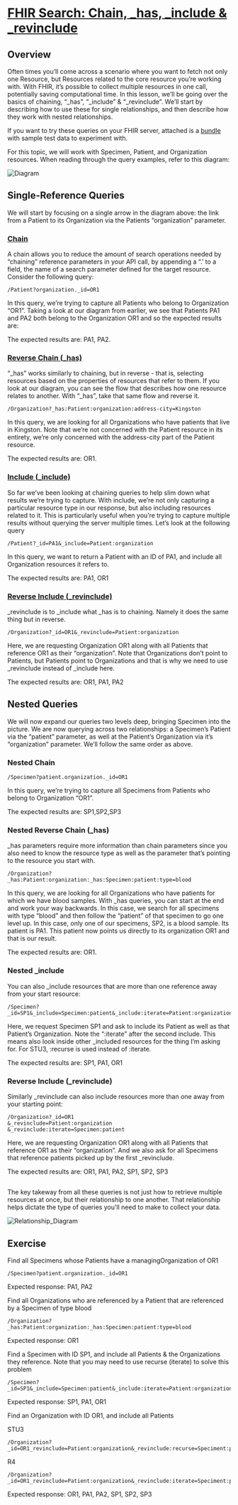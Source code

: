 # [FHIR Search: Chain, _has, _include & _revinclude](https://www.hl7.org/fhir/search.html)

## Overview

Often times you’ll come across a scenario where you want to fetch not only one Resource, but Resources related to the core resource you’re working with. With FHIR, it’s possible to collect multiple resources in one call, potentially saving computational time. In this lesson, we’ll be going over the basics of chaining, “_has”, “_include” & “_revinclude”. We’ll start by describing how to use these for single relationships, and then describe how they work with nested relationships.

If you want to try these queries on your FHIR server, attached is a [bundle](/examples/Search_References_ChainHasIncludeRevinclude/test-data-2.json) with sample test data to experiment with.

For this topic, we will work with Specimen, Patient, and Organization resources. When reading through the query examples, refer to this diagram:

![Diagram](images/graph.png)

## Single-Reference Queries

We will start by focusing on a single arrow in the diagram above: the link from a Patient to its Organization via the Patients “organization” parameter.


### [Chain](https://www.hl7.org/fhir/search.html#chaining)

A chain allows you to reduce the amount of search operations needed by “chaining” reference parameters in your API call, by appending a “.’ to a field, the name of a search parameter defined for the target resource. Consider the following query:


```url
/Patient?organization._id=OR1
```


In this query, we’re trying to capture all Patients who belong to Organization “OR1”. Taking a look at our diagram from earlier, we see that Patients PA1 and PA2 both belong to the Organization OR1 and so the expected results are:

The expected results are: PA1, PA2.


### [Reverse Chain (_has)](https://www.hl7.org/fhir/search.html#has)

“_has” works similarly to chaining, but in reverse - that is, selecting resources based on the properties of resources that refer to them. If you look at our diagram, you can see the flow that describes how one resource relates to another. With “_has”, take that same flow and reverse it. 


```url
/Organization?_has:Patient:organization:address-city=Kingston
```


In this query, we are looking for all Organizations who have patients that live in Kingston. Note that we’re not concerned with the Patient resource in its entirety, we’re only concerned with the address-city part of the Patient resource.

The expected results are: OR1.


### [Include (_include)](https://www.hl7.org/fhir/search.html#has)

So far we’ve been looking at chaining queries to help slim down what results we’re trying to capture. With include, we’re not only capturing a particular resource type in our response, but also including resources related to it. This is particularly useful when you’re trying to capture multiple results without querying the server multiple times. Let’s look at the following query


```url
/Patient?_id=PA1&_include=Patient:organization
```


In this query, we want to return a Patient with an ID of PA1, and include all Organization resources it refers to.

The expected results are: PA1, OR1


### [Reverse Include (_revinclude)](https://www.hl7.org/fhir/search.html#has)

_revinclude is to _include what _has is to chaining.  Namely it does the same thing but in reverse.


```url
/Organization?_id=OR1&_revinclude=Patient:organization
```


Here, we are requesting Organization OR1 along with all Patients that reference OR1 as their “organization”. Note that Organizations don’t point to Patients, but Patients point to Organizations and that is why we need to use _revinclude instead of _include here.

The expected results are: OR1, PA1, PA2


## Nested Queries

We will now expand our queries two levels deep, bringing Specimen into the picture.  We are now querying across two relationships: a Specimen’s Patient via the “patient” parameter, as well at the Patient’s Organization via it’s “organization” parameter.  We’ll follow the same order as above.


### Nested Chain


```url
/Specimen?patient.organization._id=OR1
```


In this query, we’re trying to capture all Specimens from Patients who belong to Organization “OR1”.

The expected results are: SP1,SP2,SP3


### Nested Reverse Chain (_has)

_has parameters require more information than chain parameters since you also need to know the resource type as well as the parameter that’s pointing to the resource you start with.


```url
/Organization?_has:Patient:organization:_has:Specimen:patient:type=blood
```


In this query, we are looking for all Organizations who have patients for which we have blood samples.  With _has queries, you can start at the end and work your way backwards.  In this case, we search for all specimens with type “blood” and then follow the “patient” of that specimen to go one level up.  In this case, only one of our specimens, SP2, is a blood sample.  Its patient is PA1.  This patient now points us directly to its organization OR1 and that is our result.

The expected results are: OR1.

### Nested _include

You can also _include resources that are more than one reference away from your start resource:


```url
/Specimen?_id=SP1&_include=Specimen:patient&_include:iterate=Patient:organization
```


Here, we request Specimen SP1 and ask to include its Patient as well as that Patient’s Organization.  Note the “:iterate” after the second include.  This means also look inside other _included resources for the thing I’m asking for.  For STU3, :recurse is used instead of :iterate.

The expected results are: SP1, PA1, OR1


### Reverse Include (_revinclude)

Similarly _revinclude can also include resources more than one away from your starting point:


```url
/Organization?_id=OR1
&_revinclude=Patient:organization
&_revinclude:iterate=Specimen:patient
```


Here, we are requesting Organization OR1 along with all Patients that reference OR1 as their “organization”.  And we also ask for all Specimens that reference patients picked up by the first _revinclude.

The expected results are: OR1, PA1, PA2, SP1, SP2, SP3


##

The key takeway from all these queries is not just how to retrieve multiple resources at once, but their relationship to one another. That relationship helps dictate the type of queries you'll need to make to collect your data.

![Relationship_Diagram](/examples/Search_References_ChainHasIncludeRevinclude/FHIR_Tutorial_Series_FHIR_Search_References_Flow.svg)

##

## Exercise

Find all Specimens whose Patients have a managingOrganization of OR1 


```url
/Specimen?patient.organization._id=OR1
```


Expected response: PA1, PA2

Find all Organizations who are referenced by a Patient that are referenced by a Specimen of type blood


```
/Organization?_has:Patient:organization:_has:Specimen:patient:type=blood
```


Expected response: OR1

Find a Specimen with ID SP1, and include all Patients & the Organizations they reference. Note that you may need to use recurse (iterate) to solve this problem


```url
/Specimen?_id=SP1&_include=Specimen:patient&_include:iterate=Patient:organization
```


Expected response: SP1, PA1, OR1

Find an Organization with ID OR1, and include all Patients 

STU3


```url
/Organization?_id=OR1_revinclude=Patient:organization&_revinclude:recurse=Speciment:patient
```


R4


```url
/Organization?_id=OR1_revinclude=Patient:organization&_revinclude:iterate=Speciment:patient
```


Expected response: OR1, PA1, PA2, SP1, SP2, SP3
